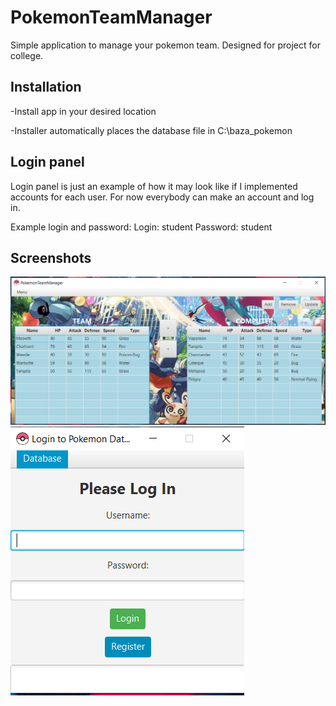 # PokemonTeamManager

Simple application to manage your pokemon team. Designed for project for college.

## Installation

-Install app in your desired location

-Installer automatically places the database file in C:\baza_pokemon

## Login panel

Login panel is just an example of how it may look like if I implemented accounts for each user.
For now everybody can make an account and log in.

Example login and password:
Login: student
Password: student

## Screenshots

![Screenshot](ptm1.png)
![Screenshot](ptm2.PNG)
